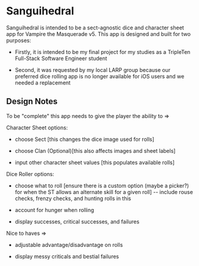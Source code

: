 # Sanguihedral

Sanguihedral is intended to be a sect-agnostic dice and character sheet app for Vampire the Masquerade v5. This app is designed and built for two purposes:

- Firstly, it is intended to be my final project for my studies as a TripleTen Full-Stack Software Engineer student

- Second, it was requested by my local LARP group because our preferred dice rolling app is no longer available for iOS users and we needed a replacement

## Design Notes

To be "complete" this app needs to give the player the ability to =>

Character Sheet options:

- choose Sect [this changes the dice image used for rolls]

- choose Clan (Optional)[this also affects images and sheet labels]

- input other character sheet values [this populates available rolls]

Dice Roller options:

- choose what to roll [ensure there is a custom option (maybe a picker?) for when the ST allows an alternate skill for a given roll] -- include rouse checks, frenzy checks, and hunting rolls in this

- account for hunger when rolling

- display successes, critical successes, and failures

Nice to haves =>

- adjustable advantage/disadvantage on rolls

- display messy criticals and bestial failures
